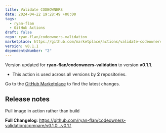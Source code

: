 ```yaml
---
title: Validate CODEOWNERS
date: 2024-04-22 19:28:49 +00:00
tags:
  - ryan-flan
  - GitHub Actions
draft: false
repo: ryan-flan/codeowners-validation
marketplace: https://github.com/marketplace/actions/validate-codeowners
version: v0.1.1
dependentsNumber: "2"
---
```



Version updated for **ryan-flan/codeowners-validation** to version **v0.1.1**.
- This action is used across all versions by **2** repositories.

Go to the [GitHub Marketplace](https://github.com/marketplace/actions/validate-codeowners) to find the latest changes.

## Release notes

Pull image in action rather than build

**Full Changelog**: https://github.com/ryan-flan/codeowners-validation/compare/v0.1.0...v0.1.1
